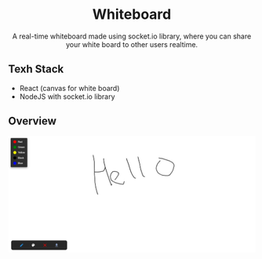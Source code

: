 <h1 align="center">Whiteboard</h1>

<div align="center">
A real-time whiteboard made using socket.io library, where you can share your white board to other users realtime.
</div>

## Texh Stack
- React (canvas for white board)
- NodeJS with socket.io library

## Overview

<img src="./images/1.png" />